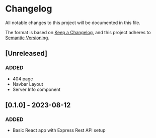 # Changelog

All notable changes to this project will be documented in this file.

The format is based on [Keep a Changelog](https://keepachangelog.com/en/1.0.0/),
and this project adheres to [Semantic Versioning](https://semver.org/spec/v2.0.0.html).

## [Unreleased]

### ADDED

- 404 page
- Navbar Layout
- Server Info component

## [0.1.0] - 2023-08-12

### ADDED

- Basic React app with Express Rest API setup